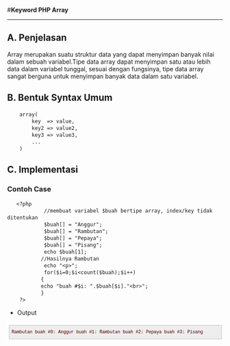 #**Keyword PHP Array**
***

## **A. Penjelasan**

Array merupakan suatu struktur data yang dapat menyimpan banyak nilai dalam sebuah variabel.Tipe data array dapat menyimpan satu atau lebih data dalam variabel tunggal, sesuai dengan fungsinya, tipe data array sangat berguna untuk menyimpan banyak data dalam satu variabel.


## **B. Bentuk Syntax Umum**


		array(
			key  => value,
			key2 => value2,
			key3 => value3,
			...
		) 

## **C. Implementasi**

### Contoh Case

       <?php
                //membuat variabel $buah bertipe array, index/key tidak ditentukan
                $buah[] = "Anggur";
                $buah[] = "Rambutan";
                $buah[] = "Pepaya";
                $buah[] = "Pisang";
                echo $buah[1];
               //Hasilnya Rambutan
                echo "<p>";
                for($i=0;$i<count($buah);$i++)
               {
               echo "buah #$i: ".$buah[$i]."<br>";
               }
      	?> 

* Output

![Screenshot](img/array.png) 
